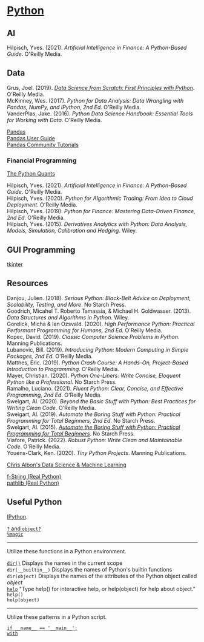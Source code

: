 # [Python](https://www.python.org)



## AI

Hilpisch, Yves. (2021). _Artificial Intelligence in Finance: A Python-Based Guide_. O'Reilly Media.<br>



## Data

Grus, Joel. (2019). [_Data Science from Scratch: First Principles with Python_](https://github.com/joelgrus/data-science-from-scratch). O'Reilly Media.<br>
McKinney, Wes. (2017). _Python for Data Analysis: Data Wrangling with Pandas, NumPy, and IPython, 2nd Ed_. O'Reilly Media.<br>
VanderPlas, Jake. (2016). _Python Data Science Handbook: Essential Tools for Working with Data_. O'Reilly Media.<br>

[Pandas](https://pandas.pydata.org)<br>
[Pandas User Guide](https://pandas.pydata.org/docs/user_guide/index.html)<br>
[Pandas Community Tutorials](https://pandas.pydata.org/pandas-docs/stable/getting_started/tutorials.html)<br>



### Financial Programming

[The Python Quants](https://home.tpq.io/hilpisch/)<br>

Hilpisch, Yves. (2021). _Artificial Intelligence in Finance: A Python-Based Guide_. O'Reilly Media.<br>
Hilpisch, Yves. (2020). _Python for Algorithmic Trading: From Idea to Cloud Deployment_. O'Reilly Media.<br>
Hilpisch, Yves. (2019). _Python for Finance: Mastering Data-Driven Finance, 2nd Ed_. O'Reilly Media.<br>
Hilpisch, Yves. (2015). _Derivatives Analytics with Python: Data Analysis, Models, Simulation, Calibration and Hedging_. Wiley.<br>



## GUI Programming

[tkinter](https://docs.python.org/3/library/tkinter.html)<br>



## Resources

Danjou, Julien. (2018). _Serious Python: Black-Belt Advice on Deployment, Scalability, Testing, and More_. No Starch Press.<br>
Goodrich, Micahel T. Roberto Tamassia, & Michael H. Goldwasser. (2013). _Data Structures and Algorithms in Python_. Wiley.<br>
Gorelick, Micha & Ian Ozsvald. (2020). _High Performance Python: Practical Performant Programming for Humans, 2nd Ed_. O'Reilly Media.<br>
Kopec, David. (2019). _Classic Computer Science Problems in Python_. Manning Publications.<br>
Lubanovic, Bill. (2019). _Introducing Python: Modern Computing in Simple Packages, 2nd Ed_. O'Reilly Media.<br>
Matthes, Eric. (2019). _Python Crash Course: A Hands-On, Project-Based Introduction to Programming_. O'Reilly Media.<br>
Mayer, Christian. (2020). _Python One-Liners: Write Concise, Eloquent Python like a Professional_. No Starch Press.<br>
Ramalho, Luciano. (2021). _Fluent Python: Clear, Concise, and Effective Programming, 2nd Ed_. O'Reilly Media.<br>
Sweigart, Al. (2020). _Beyond the Basic Stuff with Python: Best Practices for Writing Clean Code_. O'Reilly Media.<br>
Sweigart, Al. (2019). _Automate the Boring Stuff with Python: Practical Programming for Total Beginners, 2nd Ed_. No Starch Press.<br>
Sweigart, Al. (2015). [_Automate the Boring Stuff with Python: Practical Programming for Total Beginners_](https://automatetheboringstuff.com). No Starch Press.<br>
Viafore, Patrick. (2022). _Robust Python: Write Clean and Maintainable Code_. O'Reilly Media.<br>
Youens-Clark, Ken. (2020). _Tiny Python Projects_. Manning Publications.<br>

[Chris Albon's Data Science & Machine Learning](https://chrisalbon.com)<br>

[f-String (Real Python)](https://realpython.com/python-f-strings/)<br>
[pathlib (Real Python)](https://realpython.com/python-pathlib/)<br>



## Useful Python

[IPython](https://ipython.readthedocs.io/en/stable/interactive/tutorial.html#).<br>

[`?` and `object?`](https://ipython.readthedocs.io/en/stable/interactive/tutorial.html#the-four-most-helpful-commands)<br>
[`%magic`](https://ipython.readthedocs.io/en/stable/interactive/tutorial.html#magic-functions)<br>

---

Utilize these functions in a Python environment.<br>

[`dir()`](https://docs.python.org/3/library/functions.html#dir) Displays the names in the current scope<br>
`dir(__builtin__)` Displays the names of Python's builtin functions <br>
`dir(object)` Displays the names of the attributes of the Python object called _object_<br>
[`help`](https://docs.python.org/3/library/functions.html#help) "Type help() for interactive help, or help(object) for help about object."<br>
`help()`<br>
`help(object)`<br>

---

Utilize these patterns in a Python script.<br>

[`if __name__ == '__main__':`](https://stackoverflow.com/questions/419163/what-does-if-name-main-do)<br>
[`with`](https://stackoverflow.com/questions/3012488/what-is-the-python-with-statement-designed-for)<br>
